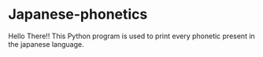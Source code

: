 # Japanese-phonetics
Hello There!! This Python program is used to print every phonetic present in the japanese language.
